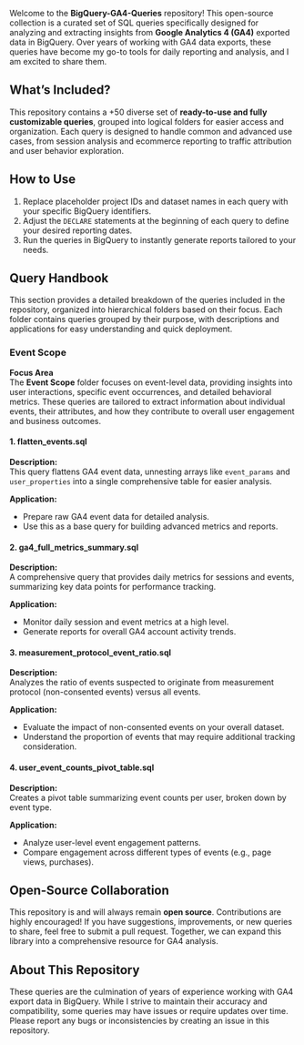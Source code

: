 Welcome to the **BigQuery-GA4-Queries** repository! This open-source collection is a curated set of SQL queries specifically designed for analyzing and extracting insights from **Google Analytics 4 (GA4)** exported data in BigQuery. Over years of working with GA4 data exports, these queries have become my go-to tools for daily reporting and analysis, and I am excited to share them.

## What’s Included?

This repository contains a +50 diverse set of **ready-to-use and fully customizable queries**, grouped into logical folders for easier access and organization. Each query is designed to handle common and advanced use cases, from session analysis and ecommerce reporting to traffic attribution and user behavior exploration.

## How to Use

1. Replace placeholder project IDs and dataset names in each query with your specific BigQuery identifiers.
2. Adjust the `DECLARE` statements at the beginning of each query to define your desired reporting dates.
3. Run the queries in BigQuery to instantly generate reports tailored to your needs.

## Query Handbook

This section provides a detailed breakdown of the queries included in the repository, organized into hierarchical folders based on their focus. Each folder contains queries grouped by their purpose, with descriptions and applications for easy understanding and quick deployment.

### **Event Scope**

**Focus Area**  
The **Event Scope** folder focuses on event-level data, providing insights into user interactions, specific event occurrences, and detailed behavioral metrics. These queries are tailored to extract information about individual events, their attributes, and how they contribute to overall user engagement and business outcomes.

#### **1. flatten_events.sql**  
**Description:**  
This query flattens GA4 event data, unnesting arrays like `event_params` and `user_properties` into a single comprehensive table for easier analysis.  

**Application:**  
- Prepare raw GA4 event data for detailed analysis.  
- Use this as a base query for building advanced metrics and reports.  

#### **2. ga4_full_metrics_summary.sql**  
**Description:**  
A comprehensive query that provides daily metrics for sessions and events, summarizing key data points for performance tracking.  

**Application:**  
- Monitor daily session and event metrics at a high level.  
- Generate reports for overall GA4 account activity trends.  

#### **3. measurement_protocol_event_ratio.sql**  
**Description:**  
Analyzes the ratio of events suspected to originate from measurement protocol (non-consented events) versus all events.  

**Application:**  
- Evaluate the impact of non-consented events on your overall dataset.  
- Understand the proportion of events that may require additional tracking consideration.  

#### **4. user_event_counts_pivot_table.sql**  
**Description:**  
Creates a pivot table summarizing event counts per user, broken down by event type.  

**Application:**  
- Analyze user-level event engagement patterns.  
- Compare engagement across different types of events (e.g., page views, purchases).  


## Open-Source Collaboration

This repository is and will always remain **open source**. Contributions are highly encouraged! If you have suggestions, improvements, or new queries to share, feel free to submit a pull request. Together, we can expand this library into a comprehensive resource for GA4 analysis.

## About This Repository

These queries are the culmination of years of experience working with GA4 export data in BigQuery. While I strive to maintain their accuracy and compatibility, some queries may have issues or require updates over time. Please report any bugs or inconsistencies by creating an issue in this repository.
